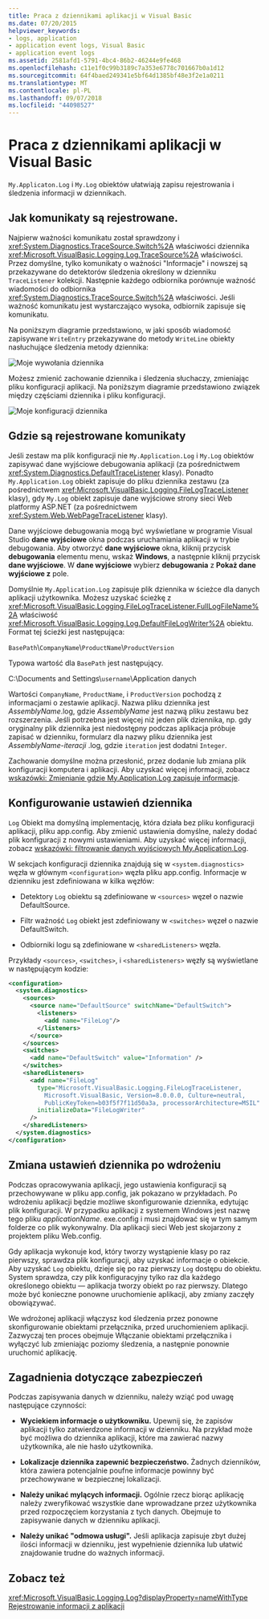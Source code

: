 ```yaml
---
title: Praca z dziennikami aplikacji w Visual Basic
ms.date: 07/20/2015
helpviewer_keywords:
- logs, application
- application event logs, Visual Basic
- application event logs
ms.assetid: 2581afd1-5791-4bc4-86b2-46244e9fe468
ms.openlocfilehash: c11e1f0c99b3189c7a353e6778c701667b0a1d12
ms.sourcegitcommit: 64f4baed249341e5bf64d1385bf48e3f2e1a0211
ms.translationtype: MT
ms.contentlocale: pl-PL
ms.lasthandoff: 09/07/2018
ms.locfileid: "44098527"
---
```

# <a name="working-with-application-logs-in-visual-basic"></a>Praca z dziennikami aplikacji w Visual Basic
`My.Applicaton.Log` i `My.Log` obiektów ułatwiają zapisu rejestrowania i śledzenia informacji w dziennikach.  
  
## <a name="how-messages-are-logged"></a>Jak komunikaty są rejestrowane.  
 Najpierw ważności komunikatu został sprawdzony i <xref:System.Diagnostics.TraceSource.Switch%2A> właściwości dziennika <xref:Microsoft.VisualBasic.Logging.Log.TraceSource%2A> właściwości. Przez domyślne, tylko komunikaty o ważności "Informacje" i nowszej są przekazywane do detektorów śledzenia określony w dzienniku `TraceListener` kolekcji. Następnie każdego odbiornika porównuje ważność wiadomości do odbiornika <xref:System.Diagnostics.TraceSource.Switch%2A> właściwości. Jeśli ważność komunikatu jest wystarczająco wysoka, odbiornik zapisuje się komunikatu.  
  
 Na poniższym diagramie przedstawiono, w jaki sposób wiadomość zapisywane `WriteEntry` przekazywane do metody `WriteLine` obiekty nasłuchujące śledzenia metody dziennika:  
  
 ![Moje wywołania dziennika](../../../../visual-basic/developing-apps/programming/log-info/media/mylogcall.png "MyLogCall")  
  
 Możesz zmienić zachowanie dziennika i śledzenia słuchaczy, zmieniając pliku konfiguracji aplikacji. Na poniższym diagramie przedstawiono związek między częściami dziennika i pliku konfiguracji.  
  
 ![Moje konfiguracji dziennika](../../../../visual-basic/developing-apps/programming/log-info/media/mylogconfig.png "MyLogConfig")  
  
## <a name="where-messages-are-logged"></a>Gdzie są rejestrowane komunikaty  
 Jeśli zestaw ma plik konfiguracji nie `My.Application.Log` i `My.Log` obiektów zapisywać dane wyjściowe debugowania aplikacji (za pośrednictwem <xref:System.Diagnostics.DefaultTraceListener> klasy). Ponadto `My.Application.Log` obiekt zapisuje do pliku dziennika zestawu (za pośrednictwem <xref:Microsoft.VisualBasic.Logging.FileLogTraceListener> klasy), gdy `My.Log` obiekt zapisuje dane wyjściowe strony sieci Web platformy ASP.NET (za pośrednictwem <xref:System.Web.WebPageTraceListener> klasy).  
  
 Dane wyjściowe debugowania mogą być wyświetlane w programie Visual Studio **dane wyjściowe** okna podczas uruchamiania aplikacji w trybie debugowania. Aby otworzyć **dane wyjściowe** okna, kliknij przycisk **debugowania** elementu menu, wskaż **Windows**, a następnie kliknij przycisk **dane wyjściowe**. W **dane wyjściowe** wybierz **debugowania** z **Pokaż dane wyjściowe z** pole.  
  
 Domyślnie `My.Application.Log` zapisuje plik dziennika w ścieżce dla danych aplikacji użytkownika. Możesz uzyskać ścieżkę z <xref:Microsoft.VisualBasic.Logging.FileLogTraceListener.FullLogFileName%2A> właściwość <xref:Microsoft.VisualBasic.Logging.Log.DefaultFileLogWriter%2A> obiektu. Format tej ścieżki jest następująca:  
  
 `BasePath`\\`CompanyName`\\`ProductName`\\`ProductVersion`  
  
 Typowa wartość dla `BasePath` jest następujący.  
  
 C:\Documents and Settings\\`username`\Application danych  
  
 Wartości `CompanyName`, `ProductName`, i `ProductVersion` pochodzą z informacjami o zestawie aplikacji. Nazwa pliku dziennika jest *AssemblyName*.log, gdzie *AssemblyName* jest nazwą pliku zestawu bez rozszerzenia. Jeśli potrzebna jest więcej niż jeden plik dziennika, np. gdy oryginalny plik dziennika jest niedostępny podczas aplikacja próbuje zapisać w dzienniku, formularz dla nazwy pliku dziennika jest *AssemblyName*-*iteracji* .log, gdzie `iteration` jest dodatni `Integer`.  
  
 Zachowanie domyślne można przesłonić, przez dodanie lub zmiana plik konfiguracji komputera i aplikacji. Aby uzyskać więcej informacji, zobacz [wskazówki: Zmienianie gdzie My.Application.Log zapisuje informacje](../../../../visual-basic/developing-apps/programming/log-info/walkthrough-changing-where-my-application-log-writes-information.md).  
  
## <a name="configuring-log-settings"></a>Konfigurowanie ustawień dziennika  
 `Log` Obiekt ma domyślną implementację, która działa bez pliku konfiguracji aplikacji, pliku app.config. Aby zmienić ustawienia domyślne, należy dodać plik konfiguracji z nowymi ustawieniami. Aby uzyskać więcej informacji, zobacz [wskazówki: filtrowanie danych wyjściowych My.Application.Log](../../../../visual-basic/developing-apps/programming/log-info/walkthrough-filtering-my-application-log-output.md).  
  
 W sekcjach konfiguracji dziennika znajdują się w `<system.diagnostics>` węzła w głównym `<configuration>` węzła pliku app.config. Informacje w dzienniku jest zdefiniowana w kilka węzłów:  
  
-   Detektory `Log` obiektu są zdefiniowane w `<sources>` węzeł o nazwie DefaultSource.  
  
-   Filtr ważność `Log` obiekt jest zdefiniowany w `<switches>` węzeł o nazwie DefaultSwitch.  
  
-   Odbiorniki logu są zdefiniowane w `<sharedListeners>` węzła.  
  
 Przykłady `<sources>`, `<switches>`, i `<sharedListeners>` węzły są wyświetlane w następującym kodzie:  
  
```xml  
<configuration>  
  <system.diagnostics>  
    <sources>  
      <source name="DefaultSource" switchName="DefaultSwitch">  
        <listeners>  
          <add name="FileLog"/>  
        </listeners>  
      </source>  
    </sources>  
    <switches>  
      <add name="DefaultSwitch" value="Information" />  
    </switches>  
    <sharedListeners>  
      <add name="FileLog"  
        type="Microsoft.VisualBasic.Logging.FileLogTraceListener,  
          Microsoft.VisualBasic, Version=8.0.0.0, Culture=neutral,   
          PublicKeyToken=b03f5f7f11d50a3a, processorArchitecture=MSIL"  
        initializeData="FileLogWriter"  
      />  
    </sharedListeners>  
  </system.diagnostics>  
</configuration>  
```  
  
## <a name="changing-log-settings-after-deployment"></a>Zmiana ustawień dziennika po wdrożeniu  
 Podczas opracowywania aplikacji, jego ustawienia konfiguracji są przechowywane w pliku app.config, jak pokazano w przykładach. Po wdrożeniu aplikacji będzie możliwe skonfigurowanie dziennika, edytując plik konfiguracji. W przypadku aplikacji z systemem Windows jest nazwę tego pliku *applicationName*. exe.config i musi znajdować się w tym samym folderze co plik wykonywalny. Dla aplikacji sieci Web jest skojarzony z projektem pliku Web.config.  
  
 Gdy aplikacja wykonuje kod, który tworzy wystąpienie klasy po raz pierwszy, sprawdza plik konfiguracji, aby uzyskać informacje o obiekcie. Aby uzyskać `Log` obiektu, dzieje się po raz pierwszy `Log` dostępu do obiektu. System sprawdza, czy plik konfiguracyjny tylko raz dla każdego określonego obiektu — aplikacja tworzy obiekt po raz pierwszy. Dlatego może być konieczne ponowne uruchomienie aplikacji, aby zmiany zaczęły obowiązywać.  
  
 We wdrożonej aplikacji włączysz kod śledzenia przez ponowne skonfigurowanie obiektami przełącznika, przed uruchomieniem aplikacji. Zazwyczaj ten proces obejmuje Włączanie obiektami przełącznika i wyłączyć lub zmieniając poziomy śledzenia, a następnie ponownie uruchomić aplikację.  
  
## <a name="security-considerations"></a>Zagadnienia dotyczące zabezpieczeń  
 Podczas zapisywania danych w dzienniku, należy wziąć pod uwagę następujące czynności:  
  
-   **Wyciekiem informacje o użytkowniku.** Upewnij się, że zapisów aplikacji tylko zatwierdzone informacji w dzienniku. Na przykład może być możliwa do dziennika aplikacji, które ma zawierać nazwy użytkownika, ale nie hasło użytkownika.  
  
-   **Lokalizacje dziennika zapewnić bezpieczeństwo.** Żadnych dzienników, która zawiera potencjalnie poufne informacje powinny być przechowywane w bezpiecznej lokalizacji.  
  
-   **Należy unikać mylących informacji.** Ogólnie rzecz biorąc aplikację należy zweryfikować wszystkie dane wprowadzane przez użytkownika przed rozpoczęciem korzystania z tych danych. Obejmuje to zapisywanie danych w dzienniku aplikacji.  
  
-   **Należy unikać "odmowa usługi".** Jeśli aplikacja zapisuje zbyt dużej ilości informacji w dzienniku, jest wypełnienie dziennika lub ułatwić znajdowanie trudne do ważnych informacji.  
  
## <a name="see-also"></a>Zobacz też  
 <xref:Microsoft.VisualBasic.Logging.Log?displayProperty=nameWithType>  
 [Rejestrowanie informacji z aplikacji](../../../../visual-basic/developing-apps/programming/log-info/index.md)
